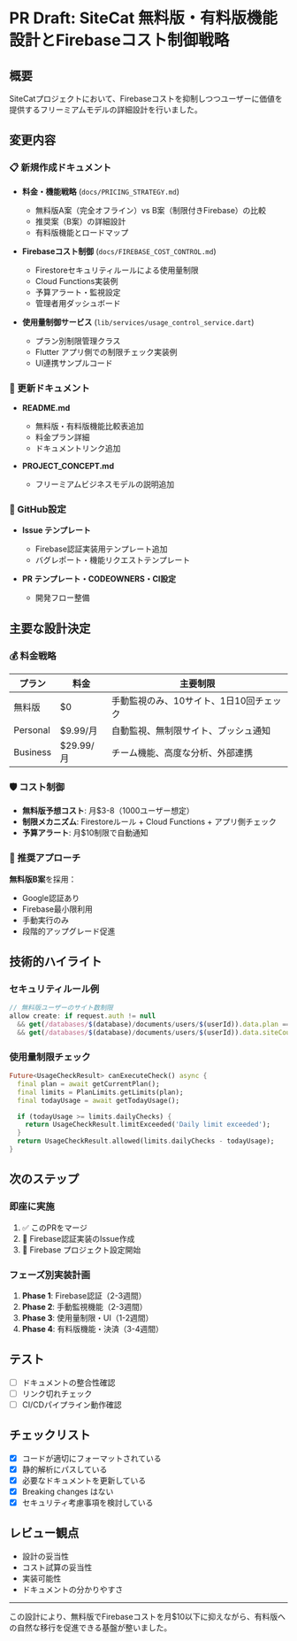 # PR Draft: SiteCat 無料版・有料版機能設計とFirebaseコスト制御戦略

## 概要
SiteCatプロジェクトにおいて、Firebaseコストを抑制しつつユーザーに価値を提供するフリーミアムモデルの詳細設計を行いました。

## 変更内容

### 📋 新規作成ドキュメント
- **料金・機能戦略** (`docs/PRICING_STRATEGY.md`)
  - 無料版A案（完全オフライン）vs B案（制限付きFirebase）の比較
  - 推奨案（B案）の詳細設計
  - 有料版機能とロードマップ
  
- **Firebaseコスト制御** (`docs/FIREBASE_COST_CONTROL.md`)
  - Firestoreセキュリティルールによる使用量制限
  - Cloud Functions実装例
  - 予算アラート・監視設定
  - 管理者用ダッシュボード

- **使用量制御サービス** (`lib/services/usage_control_service.dart`)
  - プラン別制限管理クラス
  - Flutter アプリ側での制限チェック実装例
  - UI連携サンプルコード

### 📝 更新ドキュメント
- **README.md**
  - 無料版・有料版機能比較表追加
  - 料金プラン詳細
  - ドキュメントリンク追加

- **PROJECT_CONCEPT.md**
  - フリーミアムビジネスモデルの説明追加

### 🔧 GitHub設定
- **Issue テンプレート**
  - Firebase認証実装用テンプレート追加
  - バグレポート・機能リクエストテンプレート
  
- **PR テンプレート・CODEOWNERS・CI設定**
  - 開発フロー整備

## 主要な設計決定

### 💰 料金戦略
| プラン | 料金 | 主要制限 |
|--------|------|----------|
| 無料版 | $0 | 手動監視のみ、10サイト、1日10回チェック |
| Personal | $9.99/月 | 自動監視、無制限サイト、プッシュ通知 |
| Business | $29.99/月 | チーム機能、高度な分析、外部連携 |

### 🛡️ コスト制御
- **無料版予想コスト**: 月$3-8（1000ユーザー想定）
- **制限メカニズム**: Firestoreルール + Cloud Functions + アプリ側チェック
- **予算アラート**: 月$10制限で自動通知

### 🎯 推奨アプローチ
**無料版B案**を採用：
- Google認証あり
- Firebase最小限利用
- 手動実行のみ
- 段階的アップグレード促進

## 技術的ハイライト

### セキュリティルール例
```javascript
// 無料版ユーザーのサイト数制限
allow create: if request.auth != null 
  && get(/databases/$(database)/documents/users/$(userId)).data.plan == 'free'
  && get(/databases/$(database)/documents/users/$(userId)).data.siteCount < 10;
```

### 使用量制限チェック
```dart
Future<UsageCheckResult> canExecuteCheck() async {
  final plan = await getCurrentPlan();
  final limits = PlanLimits.getLimits(plan);
  final todayUsage = await getTodayUsage();

  if (todayUsage >= limits.dailyChecks) {
    return UsageCheckResult.limitExceeded('Daily limit exceeded');
  }
  return UsageCheckResult.allowed(limits.dailyChecks - todayUsage);
}
```

## 次のステップ

### 即座に実施
1. ✅ このPRをマージ
2. 🎯 Firebase認証実装のIssue作成
3. 🚀 Firebase プロジェクト設定開始

### フェーズ別実装計画
1. **Phase 1**: Firebase認証（2-3週間）
2. **Phase 2**: 手動監視機能（2-3週間）
3. **Phase 3**: 使用量制限・UI（1-2週間）
4. **Phase 4**: 有料版機能・決済（3-4週間）

## テスト
- [ ] ドキュメントの整合性確認
- [ ] リンク切れチェック
- [ ] CI/CDパイプライン動作確認

## チェックリスト
- [x] コードが適切にフォーマットされている
- [x] 静的解析にパスしている
- [x] 必要なドキュメントを更新している
- [x] Breaking changes はない
- [x] セキュリティ考慮事項を検討している

## レビュー観点
- 設計の妥当性
- コスト試算の妥当性
- 実装可能性
- ドキュメントの分かりやすさ

---

この設計により、無料版でFirebaseコストを月$10以下に抑えながら、有料版への自然な移行を促進できる基盤が整いました。